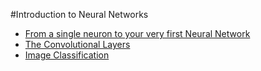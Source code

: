 
#Introduction to Neural Networks
-  [From a single neuron to your very first Neural Network](https://colab.research.google.com/drive/11VUktVICt3asWBIqw_XhDJb_tjPWKPjw?usp=sharing#scrollTo=tvZ8Yy16Ezuk)
- [The Convolutional Layers](https://colab.research.google.com/drive/1ZHIwxQhp_b5i76o3tNItoQNDTEpyh0Cq?usp=sharing)
- [Image Classification](https://colab.research.google.com/drive/1QPhvp8TVsorBdFVTTdlCSQuGoVyKV_xZ?usp=sharing)